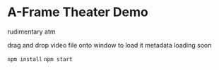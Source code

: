 # A-Frame Theater Demo

rudimentary atm

drag and drop video file onto window to load it
metadata loading soon

`npm install`
`npm start`

